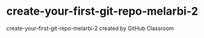 # create-your-first-git-repo-melarbi-2
create-your-first-git-repo-melarbi-2 created by GitHub Classroom
